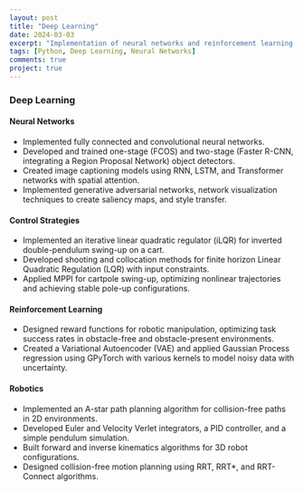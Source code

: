```yaml
---
layout: post
title: "Deep Learning"
date: 2024-03-03
excerpt: "Implementation of neural networks and reinforcement learning algorithms in Python."
tags: [Python, Deep Learning, Neural Networks]
comments: true
project: true
---
```


### Deep Learning

#### Neural Networks
- Implemented fully connected and convolutional neural networks.
- Developed and trained one-stage (FCOS) and two-stage (Faster R-CNN, integrating a Region Proposal Network) object detectors.
- Created image captioning models using RNN, LSTM, and Transformer networks with spatial attention.
- Implemented generative adversarial networks, network visualization techniques to create saliency maps, and style transfer.

#### Control Strategies
- Implemented an iterative linear quadratic regulator (iLQR) for inverted double-pendulum swing-up on a cart.
- Developed shooting and collocation methods for finite horizon Linear Quadratic Regulation (LQR) with input constraints.
- Applied MPPI for cartpole swing-up, optimizing nonlinear trajectories and achieving stable pole-up configurations.

#### Reinforcement Learning
- Designed reward functions for robotic manipulation, optimizing task success rates in obstacle-free and obstacle-present environments.
- Created a Variational Autoencoder (VAE) and applied Gaussian Process regression using GPyTorch with various kernels to model noisy data with uncertainty.

#### Robotics
- Implemented an A-star path planning algorithm for collision-free paths in 2D environments.
- Developed Euler and Velocity Verlet integrators, a PID controller, and a simple pendulum simulation.
- Built forward and inverse kinematics algorithms for 3D robot configurations.
- Designed collision-free motion planning using RRT, RRT*, and RRT-Connect algorithms.
